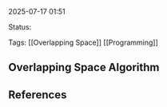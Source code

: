 2025-07-17 01:51

Status:

Tags: [[Overlapping Space]] [[Programming]]

## Overlapping Space Algorithm



## References

